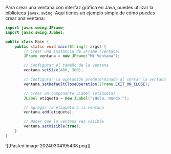   
Para crear una ventana con interfaz gráfica en Java, puedes utilizar la biblioteca `javax.swing`. Aquí tienes un ejemplo simple de cómo puedes crear una ventana:
```java
import javax.swing.JFrame;
import javax.swing.JLabel;

public class Main {
    public static void main(String[] args) {
        // Crear una instancia de JFrame (ventana)
        JFrame ventana = new JFrame("Mi Ventana");

        // Configurar el tamaño de la ventana
        ventana.setSize(400, 300);

        // Configurar la operación predeterminada al cerrar la ventana
        ventana.setDefaultCloseOperation(JFrame.EXIT_ON_CLOSE);

        // Crear un componente JLabel (etiqueta)
        JLabel etiqueta = new JLabel("¡Hola, mundo!");

        // Agregar la etiqueta a la ventana
        ventana.add(etiqueta);

        // Hacer que la ventana sea visible
        ventana.setVisible(true);
    }
}
```
![[Pasted image 20240304195438.png]]